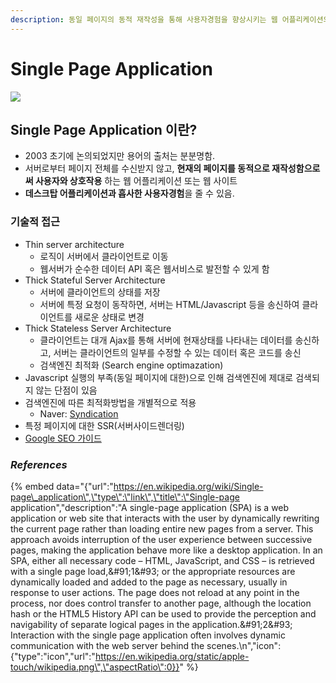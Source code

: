 ```yaml
---
description: 동일 페이지의 동적 재작성을 통해 사용자경험을 향상시키는 웹 어플리케이션의 하나
---
```


# Single Page Application

![](.gitbook/assets/spa-change.jpg)

## Single Page Application 이란?

* 2003 초기에 논의되었지만 용어의 출처는 분분명함.
* 서버로부터 페이지 전체를 수신받지 않고, **현재의 페이지를 동적으로 재작성함으로써 사용자와 상호작용** 하는 웹 어플리케이션 또는 웹 사이트
* **데스크탑 어플리케이션과 흡사한 사용자경험**을 줄 수 있음.

### 기술적 접근

* Thin server architecture
  * 로직이 서버에서 클라이언트로 이동
  * 웹서버가 순수한 데이터 API 혹은 웹서비스로 발전할 수 있게 함
* Thick Stateful Server Architecture
  * 서버에 클라이언트의 상태를 저장
  * 서버에 특정 요청이 동작하면, 서버는 HTML/Javascript 등을 송신하여 클라이언트를 새로운 상태로 변경
* Thick Stateless Server Architecture
  * 클라이언트는 대개 Ajax를 통해 서버에 현재상태를 나타내는 데이터를 송신하고, 서버는 클라이언트의 일부를 수정할 수 있는 데이터 혹은 코드를 송신
  * 검색엔진 최적화 \(Search engine optimazation\)
* Javascript 실행의 부족\(동일 페이지에 대한\)으로 인해 검색엔진에 제대로 검색되지 않는 단점이 있음
* 검색엔진에 따른 최적화방법을 개별적으로 적용
  * Naver: [Syndication](https://webmastertool.naver.com/index.naver)
* 특정 페이지에 대한 SSR\(서버사이드렌더링\)
* [Google SEO 가이드](https://support.google.com/webmasters/answer/7451184?hl=ko)

### _References_

{% embed data="{\"url\":\"https://en.wikipedia.org/wiki/Single-page\_application\",\"type\":\"link\",\"title\":\"Single-page application\",\"description\":\"A single-page application \(SPA\) is a web application or web site that interacts with the user by dynamically rewriting the current page rather than loading entire new pages from a server. This approach avoids interruption of the user experience between successive pages, making the application behave more like a desktop application. In an SPA, either all necessary code – HTML, JavaScript, and CSS – is retrieved with a single page load,&\#91;1&\#93; or the appropriate resources are dynamically loaded and added to the page as necessary, usually in response to user actions. The page does not reload at any point in the process, nor does control transfer to another page, although the location hash or the HTML5 History API can be used to provide the perception and navigability of separate logical pages in the application.&\#91;2&\#93; Interaction with the single page application often involves dynamic communication with the web server behind the scenes.\\n\",\"icon\":{\"type\":\"icon\",\"url\":\"https://en.wikipedia.org/static/apple-touch/wikipedia.png\",\"aspectRatio\":0}}" %}

